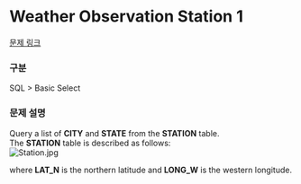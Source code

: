# Weather Observation Station 1

[문제 링크](https://www.hackerrank.com/challenges/weather-observation-station-1/problem?isFullScreen=true)

### 구분

SQL > Basic Select

### 문제 설명

<div class="hackdown-content"><svg style="display: none;"><defs id="MathJax_SVG_glyphs"></defs></svg><p>Query a list of <strong>CITY</strong> and <strong>STATE</strong> from the <strong>STATION</strong> table. <br>
The <strong>STATION</strong> table is described as follows: <br>
<img src="https://s3.amazonaws.com/hr-challenge-images/9336/1449345840-5f0a551030-Station.jpg" title="Station.jpg"></p>

<p>where <strong>LAT_N</strong> is the northern latitude and <strong>LONG_W</strong> is the western longitude.</p></div>
